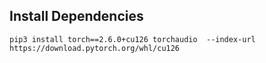 ## Install Dependencies
    pip3 install torch==2.6.0+cu126 torchaudio  --index-url https://download.pytorch.org/whl/cu126
